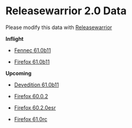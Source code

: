 

Releasewarrior 2.0 Data
=======================

Please modify this data with [Releasewarrior](https://github.com/mozilla-releng/releasewarrior-2.0)

**Inflight**

* [Fennec 61.0b11](/inflight/fennec/fennec-beta-61.0b11.md)

* [Firefox 61.0b11](/inflight/firefox/firefox-beta-61.0b11.md)

**Upcoming**

* [Devedition 61.0b11](/upcoming/devedition/devedition-devedition-61.0b11.md)

* [Firefox 60.0.2](/upcoming/firefox/firefox-release-60.0.2.md)

* [Firefox 60.2.0esr](/upcoming/firefox/firefox-esr60-60.2.0esr.md)

* [Firefox 61.0rc](/upcoming/firefox/firefox-release-rc-61.0rc.md)

